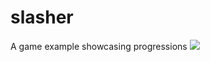 # slasher
A game example showcasing progressions
![](https://github.com/LootLocker/slasher/slasherGameplay.gif)
